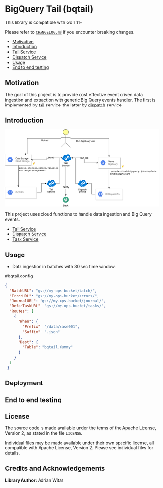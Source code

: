 # BigQuery Tail (bqtail)

This library is compatible with Go 1.11+

Please refer to [`CHANGELOG.md`](CHANGELOG.md) if you encounter breaking changes.

- [Motivation](#motivation)
- [Introduction](#introduction)
- [Tail Service](tail/README.md)
- [Dispatch Service](dispatch/README.md)
- [Usage](#usage)
- [End to end testing](#end-to-end-testing)

## Motivation

The goal of this project is to provide cost effective event driven data ingestion and extraction with generic Big Query events handler.
The first is implemented by [tail](tail/README.md) service, the latter by [dispatch](dispatch/README.md) service.

## Introduction


![BqTail](images/bqtail.png)

This project uses cloud functions to handle data ingestion and Big Query events.

- [Tail Service](tail/README.md)
- [Dispatch Service](dispatch/README.md)
- [Task Service](task/README.md)


## Usage


- Data ingestion in batches with 30 sec time window.

#bqtail.config
```json
{
  "BatchURL": "gs://my-ops-bucket/batch/",
  "ErrorURL": "gs://my-ops-bucket/errors/",
  "JournalURL": "gs://my-ops-bucket/journal/",
  "DeferTaskURL": "gs://my-ops-bucket/tasks/",
  "Routes": [
    {
      "When": {
        "Prefix": "/data/case001",
        "Suffix": ".json"
      },
      "Dest": {
        "Table": "bqtail.dummy"
      }
    }
  ]
 }
```
 


## Deployment


## End to end testing

## License

The source code is made available under the terms of the Apache License, Version 2, as stated in the file `LICENSE`.

Individual files may be made available under their own specific license,
all compatible with Apache License, Version 2. Please see individual files for details.

<a name="Credits-and-Acknowledgements"></a>

## Credits and Acknowledgements

**Library Author:** Adrian Witas

